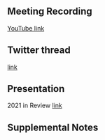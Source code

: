 ## Meeting Recording

[YouTube link](https://www.youtube.com/watch?v=qk3vt3WWwSY)

## Twitter thread

[link](https://twitter.com/Orthogonal_Lab/status/1472394354509688835)

## Presentation

2021 in Review [link](https://medium.com/orel-group/2021-in-review-orel-edition-88dbf26eb4b5)

## Supplemental Notes
